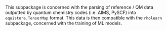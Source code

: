 This subpackage is concerned with the parsing of reference / QM data outputted by
quantum chemistry codes (i.e. AIMS, PySCF) into `equistore.TensorMap` format.
This data is then compatible with the `rholearn` subpackage, concerned with the
training of ML models.